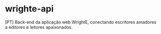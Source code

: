 # wrighte-api
[PT] Back-end da aplicação web WrightE, conectando escritores amadores a editores e leitores apaixonados.
